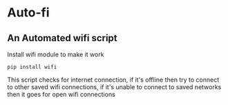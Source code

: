 # Auto-fi
## An Automated wifi script
Install wifi module to make it work
```
pip install wifi
```
This script checks for internet connection,
if it's offline then try to connect to other saved wifi connections,
if it's unable to connect to saved networks then it goes for open wifi connections
